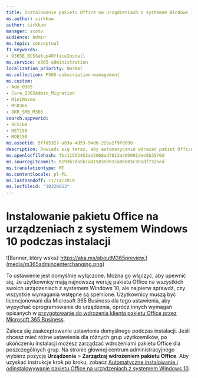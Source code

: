 ```yaml
---
title: Instalowanie pakietu Office na urządzeniach z systemem Windows 10 podczas instalacji
ms.author: sirkkuw
author: sirkkuw
manager: scotv
audience: Admin
ms.topic: conceptual
f1_keywords:
- O365E_BCSSetup4OfficeInstall
ms.service: o365-administration
localization_priority: Normal
ms.collection: M365-subscription-management
ms.custom:
- Adm_O365
- Core_O365Admin_Migration
- MiniMaven
- MSB365
- OKR_SMB_M365
search.appverid:
- BCS160
- MET150
- MOE150
ms.assetid: 5ffd5327-a83a-4d53-94d6-22ba2f9fd090
description: Dowiedz się teraz, aby automatycznie wdrażać pakiet Office na urządzeniach z systemem Windows 10 podczas instalacji.
ms.openlocfilehash: fbc11553452ae5068ad7013a409901dee5b3570d
ms.sourcegitcommit: 8193b7da5b1a415835d02ca96883c351df7326ed
ms.translationtype: MT
ms.contentlocale: pl-PL
ms.lasthandoff: 11/14/2019
ms.locfileid: "38320053"
---
```

# <a name="install-office-on-windows-10-during-setup"></a>Instalowanie pakietu Office na urządzeniach z systemem Windows 10 podczas instalacji

![Banner, który wskaż https://aka.ms/aboutM365preview.](media/m365admincenterchanging.png)

To ustawienie jest domyślnie wyłączone. Można go włączyć, aby upewnić się, że użytkownicy mają najnowszą wersję pakietu Office na wszystkich swoich urządzeniach z systemem Windows 10, ale najpierw sprawdź, czy wszystkie wymagania wstępne są spełnione. Użytkownicy muszą być licencjonowani dla Microsoft 365 Business dla tego ustawienia, aby wypychać oprogramowanie do urządzenia, oprócz innych wymagań opisanych w [przygotowanie do wdrożenia klienta pakietu Office przez Microsoft 365 Business](prepare-for-office-client-deployment.md). 
  
Zaleca się zaakceptowanie ustawienia domyślnego podczas instalacji. Jeśli chcesz mieć różne ustawienia dla różnych grup użytkowników, po ukończeniu instalacji możesz zarządzać wdrożeniami pakietu Office dla poszczególnych grup. Na stronie głównej centrum administracyjnego wybierz pozycję **Urządzenia** \> **Zarządzaj wdrożeniem pakietu Office**. Aby uzyskać instrukcje krok po kroku, zobacz [Automatyczne instalowanie i odinstalowywanie pakietu Office na urządzeniach z systemem Windows 10](auto-install-or-uninstall-office.md).

